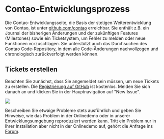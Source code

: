 # Contao-Entwicklungsprozess

Die Contao-Entwicklungsseite, die Basis der stetigen Weiterentwicklung von
Contao, ist unter [github.com/contao][1] erreichbar. Sie enthält z.B. ein
Journal der bisherigen Änderungen und der zukünftigen Features (Milestones)
sowie ein Ticketsystem, um Fehler zu melden oder neue Funktionen vorzuschlagen.
Sie unterstützt auch das Durchsuchen des Contao Code-Repository, in dem alle
Code-Änderungen nachvollzogen und chronologisch zurückverfolgt werden können.


## Tickets erstellen

Beachten Sie zunächst, dass Sie angemeldet sein müssen, um neue Tickets zu
erstellen. Die [Registrierung auf GitHub][2] ist kostenlos. Melden Sie sich
danach an und klicken Sie in der Hauptnavigation auf "New Issue".

![](https://raw.github.com/contao/docs/2.11/book/de/images/new-issue.jpg)

Beschreiben Sie etwaige Probleme stets ausführlich und geben Sie Hinweise, wie
das Problem in der Onlinedemo oder in unserer Entwicklungsumgebung reproduziert
werden kann. Tritt ein Problem nur in Ihrer Installation aber nicht in der
Onlinedemo auf, gehört die Anfrage ins [Forum][3].


[1]: https://github.com/contao/core
[2]: https://github.com/signup/free
[3]: https://community.contao.org/de/
